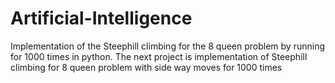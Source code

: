 # Artificial-Intelligence
Implementation of the Steephill climbing for the 8 queen problem by running for 1000 times in python.
The next project is implementation of Steephill climbing for 8 queen problem with side way moves for 1000 times 
